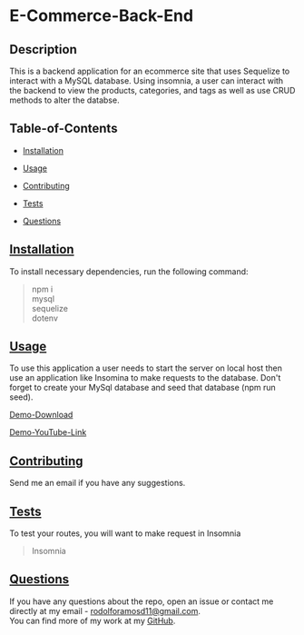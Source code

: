 # E-Commerce-Back-End

##

## Description

This is a backend application for an ecommerce site that uses Sequelize to interact with a MySQL database. Using insomnia, a user can interact with the backend to view the products, categories, and tags as well as use CRUD methods to alter the databse.

## Table-of-Contents

- [Installation](#description)
- [Usage](#usage)

- [Contributing](#contribute)
- [Tests](#tests)
- [Questions](#questions)

## [Installation](#table-of-contents)

To install necessary dependencies, run the following command:<br>

> npm i <br>
> mysql <br>
> sequelize <br>
> dotenv <br>

## [Usage](#table-of-contents)

To use this application a user needs to start the server on local host then use an application like Insomina to make requests to the database. Don't forget to create your MySql database and seed that database (npm run seed).

[Demo-Download](https://github.com/rramosx11/E-commerce-Bank-End/blob/main/assets/demo/E-Commerce%20Back-End%20Demo.mp4)

[Demo-YouTube-Link](https://www.youtube.com/watch?v=CYxhUXJj35Q)

## [Contributing](#table-of-contents)

Send me an email if you have any suggestions.

## [Tests](#table-of-contents)

To test your routes, you will want to make request in Insomnia <br>

> Insomnia

## [Questions](#table-of-contents)

If you have any questions about the repo, open an issue or contact me directly at my email - [rodolforamosd11@gmail.com](mailto:rodolforamosd11@gmail.com).<br>
You can find more of my work at my [GitHub](https://github.com/rramosx11).
